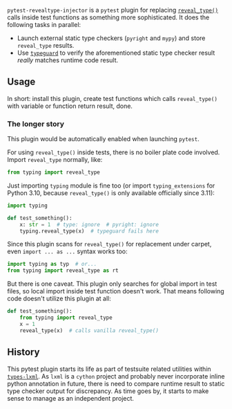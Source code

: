 `pytest-revealtype-injector` is a `pytest` plugin for replacing [`reveal_type()`](https://docs.python.org/3/library/typing.html#typing.reveal_type) calls inside test functions as something more sophisticated. It does the following tasks in parallel:

- Launch external static type checkers (`pyright` and `mypy`) and store `reveal_type` results.
- Use [`typeguard`](https://github.com/agronholm/typeguard) to verify the aforementioned static type checker result _really_ matches runtime code result.

## Usage

In short: install this plugin, create test functions which calls `reveal_type()` with variable or function return result, done.

### The longer story

This plugin would be automatically enabled when launching `pytest`.

For using `reveal_type()` inside tests, there is no boiler plate code involved. Import `reveal_type` normally, like:

```python
from typing import reveal_type
```

Just importing `typing` module is fine too (or import `typing_extensions` for Python 3.10, because `reveal_type()` is only available officially since 3.11):

```python
import typing

def test_something():
    x: str = 1  # type: ignore  # pyright: ignore
    typing.reveal_type(x)  # typeguard fails here
```

Since this plugin scans for `reveal_type()` for replacement under carpet, even `import ... as ...` syntax works too:

```python
import typing as typ  # or...
from typing import reveal_type as rt
```

But there is one caveat. This plugin only searches for global import in test files, so local import inside test function doesn't work. That means following code doesn't utilize this plugin at all:

```python
def test_something():
    from typing import reveal_type
    x = 1
    reveal_type(x)  # calls vanilla reveal_type()
```

## History

This pytest plugin starts its life as part of testsuite related utilities within [`types-lxml`](https://github.com/abelcheung/types-lxml). As `lxml` is a `cython` project and probably never incorporate inline python annotation in future, there is need to compare runtime result to static type checker output for discrepancy. As time goes by, it starts to make sense to manage as an independent project.
